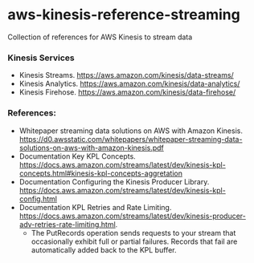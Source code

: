 # aws-kinesis-reference-streaming
Collection of references for AWS Kinesis to stream data

### Kinesis Services
* Kinesis Streams.  https://aws.amazon.com/kinesis/data-streams/
* Kinesis Analytics.  https://aws.amazon.com/kinesis/data-analytics/
* Kinesis Firehose.  https://aws.amazon.com/kinesis/data-firehose/

### References:
* Whitepaper streaming data solutions on AWS with Amazon Kinesis.  https://d0.awsstatic.com/whitepapers/whitepaper-streaming-data-solutions-on-aws-with-amazon-kinesis.pdf
* Documentation Key KPL Concepts.  https://docs.aws.amazon.com/streams/latest/dev/kinesis-kpl-concepts.html#kinesis-kpl-concepts-aggretation
* Documentation Configuring the Kinesis Producer Library.  https://docs.aws.amazon.com/streams/latest/dev/kinesis-kpl-config.html
* Documentation KPL Retries and Rate Limiting.  https://docs.aws.amazon.com/streams/latest/dev/kinesis-producer-adv-retries-rate-limiting.html. 
  * The PutRecords operation sends requests to your stream that occasionally exhibit full or partial failures. Records that fail are automatically added back to the KPL buffer. 
